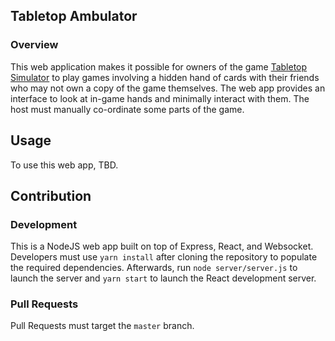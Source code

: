 ## Tabletop Ambulator

### Overview
This web application makes it possible for owners of the game [Tabletop Simulator](https://store.steampowered.com/app/286160/Tabletop_Simulator/)
to play games involving a hidden hand of cards with their friends who may not own a copy of the game themselves. The web
app provides an interface to look at in-game hands and minimally interact with them. The host must manually co-ordinate
some parts of the game.

## Usage
To use this web app, TBD.

## Contribution
### Development
This is a NodeJS web app built on top of Express, React, and Websocket. Developers must use `yarn install` after cloning
the repository to populate the required dependencies. Afterwards, run `node server/server.js` to launch the server and
`yarn start` to launch the React development server.

### Pull Requests
Pull Requests must target the `master` branch.

